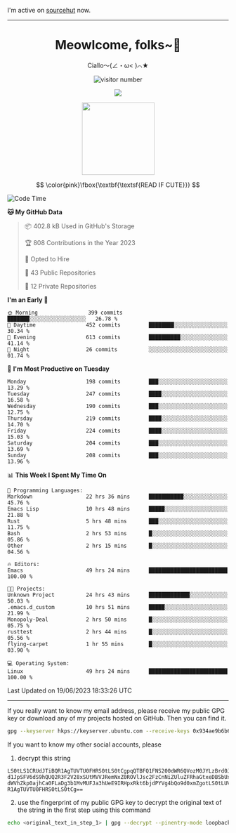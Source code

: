 I'm active on [sourcehut](https://sr.ht/~meow_king/) now. 

---

<div align="center">
  <h1>Meowlcome, folks~👋</h1>
  <p>Ciallo～(∠・ω< )⌒★</p>
</div>

<p align="center">
  <img src="https://count.getloli.com/get/@Ziqi-Yang?theme=rule34" alt="visitor number" />
</p>

<p align="center">
  <img src="https://skillicons.dev/icons?i=rust,c,py,flutter,go,java,js,bash,linux,emacs" />
</p>
<p align="center">
  <img height="165" src="https://github-readme-stats.vercel.app/api?username=Ziqi-Yang&show_icons=true&include_all_commits=true&hide_border=true" />
</p>

$$
\color{pink}\fbox{\textbf{\textsf{READ IF CUTE}}}
$$

<!--START_SECTION:waka-->
![Code Time](http://img.shields.io/badge/Code%20Time-1%2C243%20hrs%201%20min-blue)

**🐱 My GitHub Data** 

> 📦 402.8 kB Used in GitHub's Storage 
 > 
> 🏆 808 Contributions in the Year 2023
 > 
> 💼 Opted to Hire
 > 
> 📜 43 Public Repositories 
 > 
> 🔑 12 Private Repositories 
 > 
**I'm an Early 🐤** 

```text
🌞 Morning                399 commits         ███████░░░░░░░░░░░░░░░░░░   26.78 % 
🌆 Daytime                452 commits         ████████░░░░░░░░░░░░░░░░░   30.34 % 
🌃 Evening                613 commits         ██████████░░░░░░░░░░░░░░░   41.14 % 
🌙 Night                  26 commits          ░░░░░░░░░░░░░░░░░░░░░░░░░   01.74 % 
```
📅 **I'm Most Productive on Tuesday** 

```text
Monday                   198 commits         ███░░░░░░░░░░░░░░░░░░░░░░   13.29 % 
Tuesday                  247 commits         ████░░░░░░░░░░░░░░░░░░░░░   16.58 % 
Wednesday                190 commits         ███░░░░░░░░░░░░░░░░░░░░░░   12.75 % 
Thursday                 219 commits         ████░░░░░░░░░░░░░░░░░░░░░   14.70 % 
Friday                   224 commits         ████░░░░░░░░░░░░░░░░░░░░░   15.03 % 
Saturday                 204 commits         ███░░░░░░░░░░░░░░░░░░░░░░   13.69 % 
Sunday                   208 commits         ███░░░░░░░░░░░░░░░░░░░░░░   13.96 % 
```


📊 **This Week I Spent My Time On** 

```text
💬 Programming Languages: 
Markdown                 22 hrs 36 mins      ███████████░░░░░░░░░░░░░░   45.76 % 
Emacs Lisp               10 hrs 48 mins      █████░░░░░░░░░░░░░░░░░░░░   21.88 % 
Rust                     5 hrs 48 mins       ███░░░░░░░░░░░░░░░░░░░░░░   11.75 % 
Bash                     2 hrs 53 mins       █░░░░░░░░░░░░░░░░░░░░░░░░   05.86 % 
Other                    2 hrs 15 mins       █░░░░░░░░░░░░░░░░░░░░░░░░   04.56 % 

🔥 Editors: 
Emacs                    49 hrs 24 mins      █████████████████████████   100.00 % 

🐱‍💻 Projects: 
Unknown Project          24 hrs 43 mins      █████████████░░░░░░░░░░░░   50.03 % 
.emacs.d_custom          10 hrs 51 mins      █████░░░░░░░░░░░░░░░░░░░░   21.99 % 
Monopoly-Deal            2 hrs 50 mins       █░░░░░░░░░░░░░░░░░░░░░░░░   05.75 % 
rusttest                 2 hrs 44 mins       █░░░░░░░░░░░░░░░░░░░░░░░░   05.56 % 
flying-carpet            1 hr 55 mins        █░░░░░░░░░░░░░░░░░░░░░░░░   03.90 % 

💻 Operating System: 
Linux                    49 hrs 24 mins      █████████████████████████   100.00 % 
```


 Last Updated on 19/06/2023 18:33:26 UTC
<!--END_SECTION:waka-->

-----

If you really want to know my email address, please receive my public GPG key or download any of my projects hosted on GitHub. Then you can find it. 
```bash
gpg --keyserver hkps://keyserver.ubuntu.com --receive-keys 0x934ae9b6b6e9ff34
```
If you want to know my other social accounts, please
1) decrypt this string
```
LS0tLS1CRUdJTiBQR1AgTUVTU0FHRS0tLS0tCgpqQTBFQ1FNS200dWR6QVozM0JYLzBrd0JNU0Ru
d1JpSFV6dS9hQUQ2R3F2V28xSUtMVVJRemNxZ0ROVlJsc2FzCnNiZUluZFRhaGtxeDBSbUxEajVq
dWVhZkp0ajhCa0FLaDg3b1MvMUFJa3hUeE9IRHpxRkt6bjdPYVg4bQo9d0xmZgotLS0tLUVORCBQ
R1AgTUVTU0FHRS0tLS0tCg==
```
2) use the fingerprint of my public GPG key to decrypt the original text of the string in the first step using this command
```bash
echo <original_text_in_step_1> | gpg --decrypt --pinentry-mode loopback --armor
```


